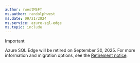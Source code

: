 ```yaml
---
author: rwestMSFT
ms.author: randolphwest
ms.date: 09/21/2024
ms.service: azure-sql-edge
ms.topic: include
---
```

> [!IMPORTANT]  
> Azure SQL Edge will be retired on September 30, 2025. For more information and migration options, see the [Retirement notice](https://azure.microsoft.com/updates/v2/azure-sql-edge-retirement).
